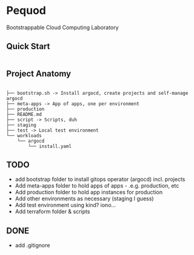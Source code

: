 # Pequod

Bootstrappable Cloud Computing Laboratory

## Quick Start

```

```

## Project Anatomy

```

├── bootstrap.sh -> Install argocd, create projects and self-manage argocd
├── meta-apps -> App of apps, one per environment
├── production
├── README.md
├── script -> Scripts, duh
├── staging
├── test -> Local test environment
└── workloads
    └── argocd
        └── install.yaml
```
## TODO
- add bootstrap folder to install gitops operator (argocd) incl. projects
- Add meta-apps folder to hold apps of apps - .e.g. production, etc
- Add production folder to hold app instances for production
- Add other environments as necessary (staging I guess)
- Add test environment using kind? iono...
- Add terraform folder & scripts

## DONE
- add .gitignore
